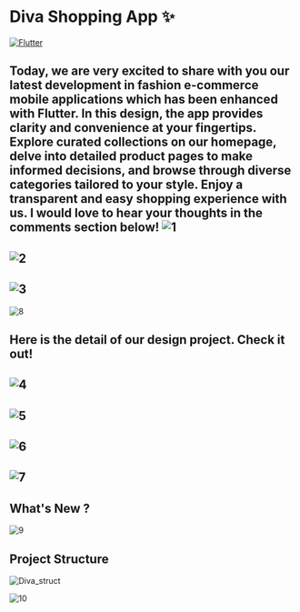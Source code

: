 # Diva Shopping App ✨

[![Flutter](https://img.shields.io/badge/Flutter-v2.10.0-blue)](https://flutter.dev)

Today, we are very excited to share with you our latest development in fashion e-commerce mobile applications which has been enhanced with Flutter. In this design, the app provides clarity and convenience at your fingertips. Explore curated collections on our homepage, delve into detailed product pages to make informed decisions, and browse through diverse categories tailored to your style. Enjoy a transparent and easy shopping experience with us. I would love to hear your thoughts in the comments section below!
![1](https://github.com/user-attachments/assets/e4e16889-8e72-4376-ac58-fe9bd6992d6f)
----------------------------------------------------------------------------------------------------------------------------------------------------------
![2](https://github.com/user-attachments/assets/ee5c6875-7bc4-4901-8d1b-fed9c577f093)
----------------------------------------------------------------------------------------------------------------------------------------------------------
![3](https://github.com/user-attachments/assets/9123e083-af25-408c-92bb-e01c079caaf4)
----------------------------------------------------------------------------------------------------------------------------------------------------------

![8](https://github.com/user-attachments/assets/37265303-1652-4e1a-8702-53591047d213)

## Here is the detail of our design project. Check it out!
![4](https://github.com/user-attachments/assets/a8eb82e0-edc5-4c69-8b38-2dadc36a424a)
----------------------------------------------------------------------------------------------------------------------------------------------------------
![5](https://github.com/user-attachments/assets/89f08316-c4e0-4c8b-8534-abd52d237f59)
----------------------------------------------------------------------------------------------------------------------------------------------------------
![6](https://github.com/user-attachments/assets/c2b953ec-c1e9-4a09-a7ce-6d888a2f60c7)
----------------------------------------------------------------------------------------------------------------------------------------------------------
![7](https://github.com/user-attachments/assets/a7236565-83e0-46a6-94df-ab1e435345e6)
----------------------------------------------------------------------------------------------------------------------------------------------------------
## What's New ?
![9](https://github.com/user-attachments/assets/bfbe3f26-634f-42f6-83eb-25f65276b549)

## Project Structure 
![Diva_struct](https://github.com/user-attachments/assets/e1807cfe-7cd7-484a-b607-c629c6f91892)


   ![10](https://github.com/user-attachments/assets/5880232a-e288-4347-83ac-0a772304cf20)
